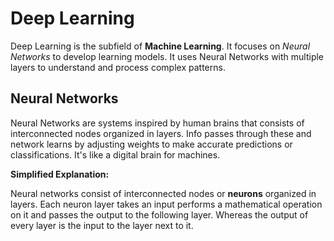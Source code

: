 # Deep Learning

Deep Learning is the subfield of **Machine Learning**. It focuses on *Neural Networks* to develop learning models. It uses Neural Networks with multiple layers to understand and process complex patterns.

## Neural Networks

Neural Networks are systems inspired by human brains that consists of interconnected nodes organized in layers. Info passes through these and network learns by adjusting weights to make accurate predictions or classifications. It's like a digital brain for machines.

**Simplified Explanation:**

Neural networks consist of interconnected nodes or **neurons** organized in layers. Each neuron layer takes an input performs a mathematical operation on it and passes the output to the following layer. Whereas the output of every layer is the input to the layer next to it. 